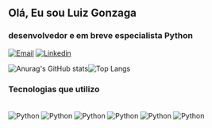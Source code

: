 ## Olá, Eu sou Luiz Gonzaga

### desenvolvedor e em breve especialista Python

[![Email](https://img.shields.io/badge/Gmail-D14836?style=for-the-badge&logo=gmail&logoColor=white)](https://mail.google.com/mail/u/0/#inbox) [![Linkedin](https://img.shields.io/badge/LinkedIn-0077B5?style=for-the-badge&logo=linkedin&logoColor=white)](https://www.linkedin.com/in/luizgonzagadev/)

![Anurag's GitHub stats](https://github-readme-stats.vercel.app/api?username=LuizGonzagaDev&show_icons=true&theme=dracula)![Top Langs](https://github-readme-stats.vercel.app/api/top-langs/?username=LuizGonzagaDev&layout=compact)

### Tecnologias que utilizo

<div style="display: inline_block"><br/>
     <img align="center" alt="Python" src="https://img.shields.io/badge/Python-14354C?style=for-the-badge&logo=python&logoColor=white"/>
     <img align="center" alt="Python" src="https://img.shields.io/badge/Django-092E20?style=for-the-badge&logo=django&logoColor=white"/>
     <img align="center" alt="Python" src="https://img.shields.io/badge/HTML5-E34F26?style=for-the-badge&logo=html5&logoColor=white"/>
     <img align="center" alt="Python" src="https://img.shields.io/badge/CSS3-1572B6?style=for-the-badge&logo=css3&logoColor=white"/>
     <img align="center" alt="Python" src="https://img.shields.io/badge/JavaScript-F7DF1E?style=for-the-badge&logo=javascript&logoColor=black"/>
     <img align="center" alt="Python" src="https://img.shields.io/badge/MySQL-00000F?style=for-the-badge&logo=mysql&logoColor=white"/>
</div>
